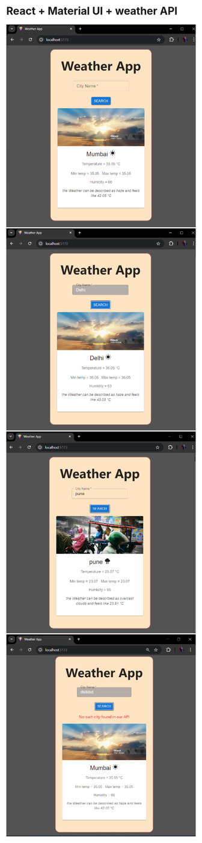# React + Material UI + weather API

![weather app screenshot](image.png)
![](image-1.png)
![](image-2.png)
![](image-3.png)
